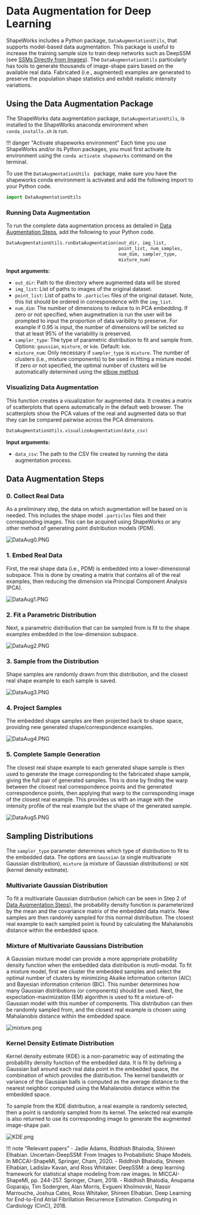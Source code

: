 # Data Augmentation for Deep Learning

ShapeWorks includes a Python package, `DataAugmentationUtils`, that supports model-based data augmentation. This package is useful to increase the training sample size to train deep networks such as DeepSSM (see [SSMs Directly from Images](../deep-learning/deep-ssm.md)). The `DataAugmentationUtils` particularly has tools to generate thousands of image-shape pairs based on the available real data. Fabricated (i.e., augmented) examples are generated to preserve the population shape statistics and exhibit realistic intensity variations.

## Using the Data Augmentation Package

The ShapeWorks data augmentation package, `DataAugmentationUtils`, is installed to the ShapeWorks anaconda environment when `conda_installs.sh` is run. 


!!! danger "Activate shapeworks environment"
    Each time you use ShapeWorks and/or its Python packages, you must first activate its environment using the `conda activate shapeworks` command on the terminal.


To use the `DataAugmentationUtils ` package, make sure you have the shapeworks conda environment is activated and add the following import to your Python code.

```python
import DataAugmentationUtils
```


### Running Data Augmentation

To run the complete data augmentation process as detailed in [Data Augmentation Steps](#data-augmentation-steps), add the following to your Python code.


```python
DataAugmentationUtils.runDataAugmentation(out_dir, img_list, 
                                          point_list, num_samples, 
                                          num_dim, sampler_type, 
                                          mixture_num)
```


**Input arguments:**

* `out_dir`: Path to the directory where augmented data will be stored
* `img_list`: List of paths to images of the original dataset.
* `point_list`: List of paths to `.particles` files of the original dataset. Note, this list should be ordered in correspondence with the `img_list`.
* `num_dim`: The number of dimensions to reduce to in PCA embedding. If zero or not specified, when augmetnation is run the user will be prompted to input the proportion of data varibility to preserve. For example if 0.95 is input, the number of dimensions will be selcted so that at least 95% of the variability is preserved.
* `sampler_type`: The type of parametric distribution to fit and sample from. Options: `gaussian`, `mixture`, or `kde`. Default: `kde`.
* `mixture_num`: Only necessary if `sampler_type` is `mixture`. The number of clusters (i.e., mixture components) to be used in fitting a mixture model. If zero or not specified, the optimal number of clusters will be automatically determined using the [elbow method](https://en.wikipedia.org/wiki/Elbow_method_(clustering)).

### Visualizing Data Augmentation

This function creates a visualization for augmented data. It creates a matrix of scatterplots that opens automatically in the default web browser. The scatterplots show the PCA values of the real and augmented data so that they can be compared pairwise across the PCA dimensions.


```python
DataAugmentationUtils.visualizeAugmentation(data_csv)
```

**Input arguments:**

* `data_csv`: The path to the CSV file created by running the data augmentation process.


## Data Augmentation Steps

### 0. Collect Real Data

As a preliminary step, the data on which augmentation will be based on is needed. This includes the shape model `.particles` files and their corresponding images. This can be acquired using ShapeWorks or any other method of generating point distribution models (PDM).

![DataAug0.PNG](../img/deep-learning/DataAug0.PNG)

### 1. Embed Real Data

First, the real shape data (i.e., PDM) is embedded into a lower-dimensional subspace. This is done by creating a matrix that contains all of the real examples, then reducing the dimension via Principal Component Analysis (PCA).

![DataAug1.PNG](../img/deep-learning/DataAug1.PNG)

### 2. Fit a Parametric Distribution

Next, a parametric distribution that can be sampled from is fit to the shape examples embedded in the low-dimension subspace.

![DataAug2.PNG](../img/deep-learning/DataAug2.PNG)

### 3. Sample from the Distribution 

Shape samples are randomly drawn from this distribution, and the closest real shape example to each sample is saved.

![DataAug3.PNG](../img/deep-learning/DataAug3.PNG)

### 4. Project Samples

The embedded shape samples are then projected back to shape space, providing new generated shape/correspondence examples.

![DataAug4.PNG](../img/deep-learning/DataAug4.PNG)

### 5. Complete Sample Generation

The closest real shape example to each generated shape sample is then used to generate the image corresponding to the fabricated shape sample, giving the full pair of generated samples. This is done by finding the warp between the closest real correspondence points and the generated correspondence points, then applying that warp to the corresponding image of the closest real example. This provides us with an image with the intensity profile of the real example but the shape of the generated sample. 

![DataAug5.PNG](../img/deep-learning/DataAug5.PNG)

## Sampling Distributions

The `sampler_type` parameter determines which type of distribution to fit to the embedded data. The options are `Gaussian` (a single multivariate Gaussian distribution), `mixture` (a mixture of Gaussian distributions) or `KDE` (kernel density estimate).

### Multivariate Gaussian Distribution

To fit a multivariate Gaussian distribution (which can be seen in Step 2 of [Data Augmentation Steps](#data-augmentation-steps)), the probability density function is parameterized by the mean and the covariance matrix of the embedded data matrix. New samples are then randomly sampled for this normal distribution. The closest real example to each sampled point is found by calculating the Mahalanobis distance within the embedded space. 

### Mixture of Multivariate Gaussians Distribution

A Gaussian mixture model can provide a more appropriate probability density function when the embedded data distribution is mutli-modal. To fit a mixture model, first we cluster the embedded samples and select the optimal number of clusters by minimizing Akaike information criterion (AIC) and Bayesian information criterion (BIC). This number determines how many Gaussian distributions (or components) should be used. Next, the expectation-maximization (EM) algorithm is used to fit a mixture-of-Gaussian model with this number of components. This distribution can then be randomly sampled from, and the closest real example is chosen using Mahalanobis distance within the embedded space.  

![mixture.png](../img/deep-learning/mixture.png)

### Kernel Density Estimate Distribution

Kernel density estimate (KDE) is a non-parametric way of estimating the probability density function of the embedded data. It is fit by defining a Gaussian ball around each real data point in the embedded space, the combination of which provides the distribution. The kernel bandwidth or variance of the Gaussian balls is computed as the average distance to the nearest neighbor computed using the Mahalanobis distance within the embedded space.  


To sample from the KDE distribution, a real example is randomly selected, then a point is randomly sampled from its kernel. The selected real example is also returned to use its corresponding image to generate the augmented image-shape pair.

![KDE.png](../img/deep-learning/KDE.png)


!!! note "Relevant papers"
    - Jadie Adams, Riddhish Bhalodia, Shireen Elhabian. Uncertain-DeepSSM: From Images to Probabilistic Shape Models. In MICCAI-ShapeMI, Springer, Cham, 2020.
    - Riddhish Bhalodia, Shireen Elhabian, Ladislav Kavan, and Ross Whitaker. DeepSSM: a deep learning framework for statistical shape modeling from raw images. In MICCAI-ShapeMI, pp. 244-257. Springer, Cham, 2018.
    - Riddhish Bhalodia, Anupama Goparaju, Tim Sodergren, Alan Morris, Evgueni Kholmovski, Nassir Marrouche, Joshua Cates, Ross Whitaker, Shireen Elhabian. Deep Learning for End-to-End Atrial Fibrillation Recurrence Estimation. Computing in Cardiology (CinC), 2018.

